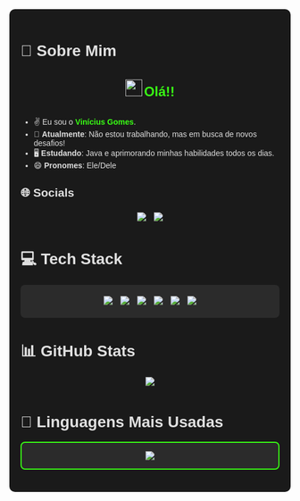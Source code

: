 <div style="background-color: #1a1a1a; padding: 20px; border-radius: 10px; color: #e0e0e0; font-family: Arial, sans-serif;">

# 💫 Sobre Mim
<div align="center"><br>  
  <img src="https://media.giphy.com/media/hvRJCLFzcasrR4ia7z/giphy.gif" width="30px"> 
  <span style="color: #39ff14; font-size: 24px; font-weight: bold;">Olá!!</span><br>
</div><br>

- ✌️ Eu sou o <span style="color: #39ff14;">**Vinícius Gomes**</span>.  
- 🧟 **Atualmente**: Não estou trabalhando, mas em busca de novos desafios!  
- 🖥️ **Estudando**: Java e aprimorando minhas habilidades todos os dias.  
- 😄 **Pronomes**: Ele/Dele  

## 🌐 Socials
<div align="center">
  <a href="https://instagram.com/_vgs.08"><img src="https://img.shields.io/badge/Instagram-%23E4405F.svg?logo=Instagram&logoColor=white" style="margin: 5px;"></a>
  <a href="mailto:v1nie0044@gmail.com"><img src="https://img.shields.io/badge/Email-D14836?logo=gmail&logoColor=white" style="margin: 5px;"></a>
</div>

# 💻 Tech Stack
<div align="center" style="background-color: #2b2b2b; padding: 15px; border-radius: 8px; margin: 10px 0;">
  <img src="https://img.shields.io/badge/bootstrap-%238511FA.svg?style=plastic&logo=bootstrap&logoColor=white" style="margin: 5px;">
  <img src="https://img.shields.io/badge/java-%23ED8B00.svg?style=plastic&logo=openjdk&logoColor=white" style="margin: 5px;">
  <img src="https://img.shields.io/badge/javascript-%23323330.svg?style=plastic&logo=javascript&logoColor=%23F7DF1E" style="margin: 5px;">
  <img src="https://img.shields.io/badge/html5-%23E34F26.svg?style=plastic&logo=html5&logoColor=white" style="margin: 5px;">
  <img src="https://img.shields.io/badge/GoogleCloud-%234285F4.svg?style=plastic&logo=google-cloud&logoColor=white" style="margin: 5px;">
  <img src="https://img.shields.io/badge/git-%23F05033.svg?style=plastic&logo=git&logoColor=white" style="margin: 5px;">
</div>

# 📊 GitHub Stats
<div align="center" style="margin: 15px 0;">
  <img src="https://github-readme-stats.vercel.app/api?username=V1niciusGomes&show_icons=true&theme=radical&hide_border=true&bg_color=1a1a1a&title_color=39ff14&text_color=e0e0e0&icon_color=39ff14" style="margin-bottom: 10px;">
</div>

# 🌟 Linguagens Mais Usadas
<div align="center" style="background-color: #2b2b2b; padding: 15px; border-radius: 8px; border: 2px solid #39ff14;">
  <img src="https://github-readme-stats.vercel.app/api/top-langs/?username=V1niciusGomes&layout=compact&theme=radical&hide_border=true&bg_color=1a1a1a&title_color=39ff14&text_color=e0e0e0">
</div>


<div align="center" style="color: #39ff14; font-size: 12px; margin-top: 20px;">
  <!-- Proudly created with GPRM ( https://gprm.itsvg.in ) -->
</div>

</div>
